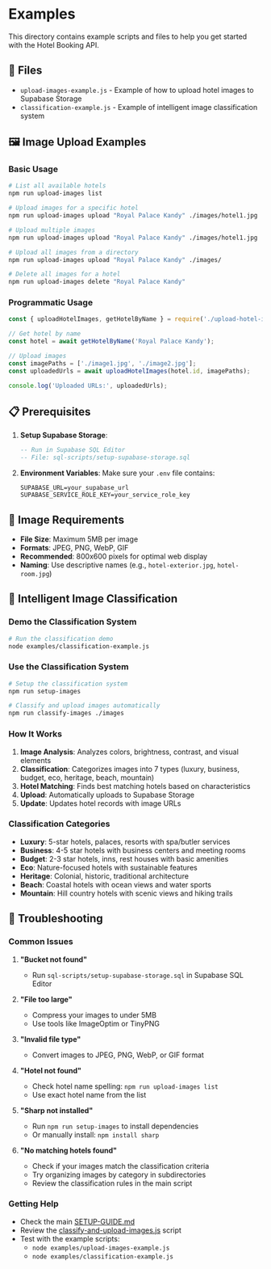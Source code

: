# Examples

This directory contains example scripts and files to help you get started with the Hotel Booking API.

## 📁 Files

- `upload-images-example.js` - Example of how to upload hotel images to Supabase Storage
- `classification-example.js` - Example of intelligent image classification system

## 🖼️ Image Upload Examples

### Basic Usage

```bash
# List all available hotels
npm run upload-images list

# Upload images for a specific hotel
npm run upload-images upload "Royal Palace Kandy" ./images/hotel1.jpg

# Upload multiple images
npm run upload-images upload "Royal Palace Kandy" ./images/hotel1.jpg ./images/hotel2.jpg

# Upload all images from a directory
npm run upload-images upload "Royal Palace Kandy" ./images/

# Delete all images for a hotel
npm run upload-images delete "Royal Palace Kandy"
```

### Programmatic Usage

```javascript
const { uploadHotelImages, getHotelByName } = require('./upload-hotel-images');

// Get hotel by name
const hotel = await getHotelByName('Royal Palace Kandy');

// Upload images
const imagePaths = ['./image1.jpg', './image2.jpg'];
const uploadedUrls = await uploadHotelImages(hotel.id, imagePaths);

console.log('Uploaded URLs:', uploadedUrls);
```

## 📋 Prerequisites

1. **Setup Supabase Storage**:
   ```sql
   -- Run in Supabase SQL Editor
   -- File: sql-scripts/setup-supabase-storage.sql
   ```

2. **Environment Variables**:
   Make sure your `.env` file contains:
   ```env
   SUPABASE_URL=your_supabase_url
   SUPABASE_SERVICE_ROLE_KEY=your_service_role_key
   ```

## 🎯 Image Requirements

- **File Size**: Maximum 5MB per image
- **Formats**: JPEG, PNG, WebP, GIF
- **Recommended**: 800x600 pixels for optimal web display
- **Naming**: Use descriptive names (e.g., `hotel-exterior.jpg`, `hotel-room.jpg`)

## 🤖 Intelligent Image Classification

### Demo the Classification System
```bash
# Run the classification demo
node examples/classification-example.js
```

### Use the Classification System
```bash
# Setup the classification system
npm run setup-images

# Classify and upload images automatically
npm run classify-images ./images
```

### How It Works
1. **Image Analysis**: Analyzes colors, brightness, contrast, and visual elements
2. **Classification**: Categorizes images into 7 types (luxury, business, budget, eco, heritage, beach, mountain)
3. **Hotel Matching**: Finds best matching hotels based on characteristics
4. **Upload**: Automatically uploads to Supabase Storage
5. **Update**: Updates hotel records with image URLs

### Classification Categories
- **Luxury**: 5-star hotels, palaces, resorts with spa/butler services
- **Business**: 4-5 star hotels with business centers and meeting rooms
- **Budget**: 2-3 star hotels, inns, rest houses with basic amenities
- **Eco**: Nature-focused hotels with sustainable features
- **Heritage**: Colonial, historic, traditional architecture
- **Beach**: Coastal hotels with ocean views and water sports
- **Mountain**: Hill country hotels with scenic views and hiking trails

## 🔧 Troubleshooting

### Common Issues

1. **"Bucket not found"**
   - Run `sql-scripts/setup-supabase-storage.sql` in Supabase SQL Editor

2. **"File too large"**
   - Compress your images to under 5MB
   - Use tools like ImageOptim or TinyPNG

3. **"Invalid file type"**
   - Convert images to JPEG, PNG, WebP, or GIF format

4. **"Hotel not found"**
   - Check hotel name spelling: `npm run upload-images list`
   - Use exact hotel name from the list

5. **"Sharp not installed"**
   - Run `npm run setup-images` to install dependencies
   - Or manually install: `npm install sharp`

6. **"No matching hotels found"**
   - Check if your images match the classification criteria
   - Try organizing images by category in subdirectories
   - Review the classification rules in the main script

### Getting Help

- Check the main [SETUP-GUIDE.md](../SETUP-GUIDE.md)
- Review the [classify-and-upload-images.js](../classify-and-upload-images.js) script
- Test with the example scripts:
  - `node examples/upload-images-example.js`
  - `node examples/classification-example.js`
